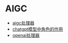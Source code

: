 # AIGC

<!-- links begin -->

- [aigc处理器](aigc处理器.md)
- [chatgpt模型中角色的作用](chatgpt模型中角色的作用.md)
- [openai处理器](openai处理器.md)
<!-- links end -->
